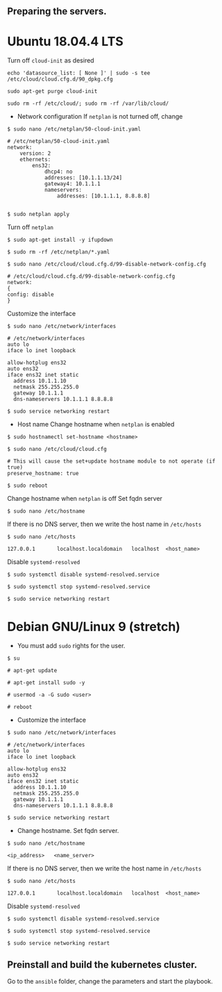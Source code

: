 ## Preparing the servers.


# Ubuntu 18.04.4 LTS

Turn off `cloud-init` as desired
```
echo 'datasource_list: [ None ]' | sudo -s tee /etc/cloud/cloud.cfg.d/90_dpkg.cfg

sudo apt-get purge cloud-init

sudo rm -rf /etc/cloud/; sudo rm -rf /var/lib/cloud/
``` 

 - Network configuration
If `netplan` is not turned off, change
```
$ sudo nano /etc/netplan/50-cloud-init.yaml

# /etc/netplan/50-cloud-init.yaml
network:
    version: 2
    ethernets:
        ens32:
            dhcp4: no
            addresses: [10.1.1.13/24]
            gateway4: 10.1.1.1
            nameservers:
                addresses: [10.1.1.1, 8.8.8.8]


$ sudo netplan apply
```

Turn off `netplan`
```
$ sudo apt-get install -y ifupdown

$ sudo rm -rf /etc/netplan/*.yaml

$ sudo nano /etc/cloud/cloud.cfg.d/99-disable-network-config.cfg

# /etc/cloud/cloud.cfg.d/99-disable-network-config.cfg
network:
{
config: disable
}
```
Customize the interface
```
$ sudo nano /etc/network/interfaces

# /etc/network/interfaces
auto lo
iface lo inet loopback

allow-hotplug ens32
auto ens32
iface ens32 inet static
  address 10.1.1.10
  netmask 255.255.255.0
  gateway 10.1.1.1
  dns-nameservers 10.1.1.1 8.8.8.8

$ sudo service networking restart
```
 - Host name
Change hostname when `netplan` is enabled
```
$ sudo hostnamectl set-hostname <hostname>

$ sudo nano /etc/cloud/cloud.cfg

# This will cause the set+update hostname module to not operate (if true)
preserve_hostname: true

$ sudo reboot
```

Change hostname when `netplan` is off
Set fqdn server
```
$ sudo nano /etc/hostname
```
If there is no DNS server, then we write the host name in `/etc/hosts`
```
$ sudo nano /etc/hosts

127.0.0.1       localhost.localdomain   localhost  <host_name>
```
Disable `systemd-resolved`
```
$ sudo systemctl disable systemd-resolved.service

$ sudo systemctl stop systemd-resolved.service

$ sudo service networking restart
```


# Debian GNU/Linux 9 (stretch)

 - You must add `sudo` rights for the user.
```
$ su

# apt-get update

# apt-get install sudo -y

# usermod -a -G sudo <user>

# reboot
```

 - Customize the interface
```
$ sudo nano /etc/network/interfaces

# /etc/network/interfaces
auto lo
iface lo inet loopback

allow-hotplug ens32
auto ens32
iface ens32 inet static
  address 10.1.1.10
  netmask 255.255.255.0
  gateway 10.1.1.1
  dns-nameservers 10.1.1.1 8.8.8.8

$ sudo service networking restart
```

 - Change hostname.
Set fqdn server.
```
$ sudo nano /etc/hostname

<ip_address>   <name_server>
```
If there is no DNS server, then we write the host name in `/etc/hosts`
```
$ sudo nano /etc/hosts

127.0.0.1       localhost.localdomain   localhost  <host_name>
```
Disable `systemd-resolved`
```
$ sudo systemctl disable systemd-resolved.service

$ sudo systemctl stop systemd-resolved.service

$ sudo service networking restart
```


## Preinstall and build the kubernetes cluster.

Go to the `ansible` folder, change the parameters and start the playbook.